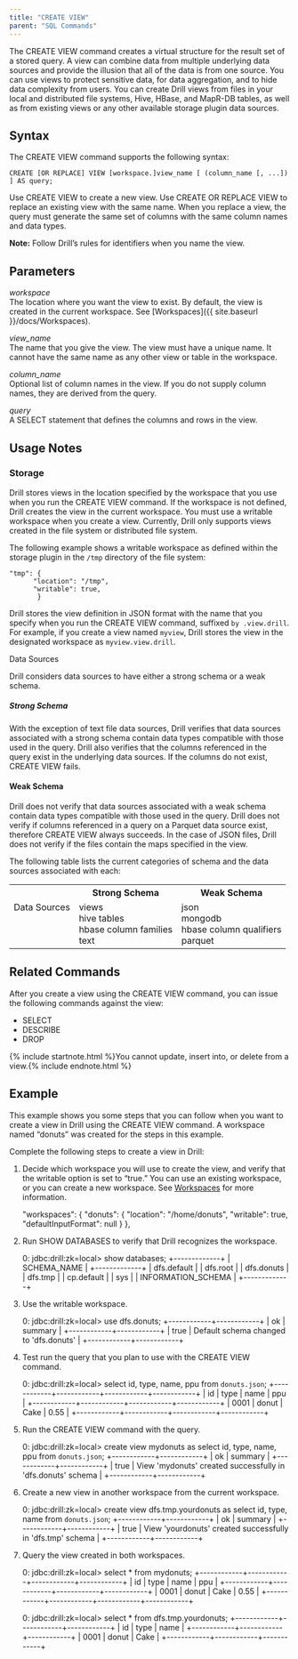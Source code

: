 ```yaml
---
title: "CREATE VIEW"
parent: "SQL Commands"
---
```

The CREATE VIEW command creates a virtual structure for the result set of a
stored query. A view can combine data from multiple underlying data sources
and provide the illusion that all of the data is from one source. You can use
views to protect sensitive data, for data aggregation, and to hide data
complexity from users. You can create Drill views from files in your local and
distributed file systems, Hive, HBase, and MapR-DB tables, as well as from
existing views or any other available storage plugin data sources.

## Syntax

The CREATE VIEW command supports the following syntax:

    CREATE [OR REPLACE] VIEW [workspace.]view_name [ (column_name [, ...]) ] AS query;

Use CREATE VIEW to create a new view. Use CREATE OR REPLACE VIEW to replace an
existing view with the same name. When you replace a view, the query must
generate the same set of columns with the same column names and data types.

**Note:** Follow Drill’s rules for identifiers when you name the view. 

## Parameters

_workspace_  
The location where you want the view to exist. By default, the view is created
in the current workspace. See
[Workspaces]({{ site.baseurl }}/docs/Workspaces).

_view_name_  
The name that you give the view. The view must have a unique name. It cannot
have the same name as any other view or table in the workspace.

_column_name_  
Optional list of column names in the view. If you do not supply column names,
they are derived from the query.

_query_  
A SELECT statement that defines the columns and rows in the view.

## Usage Notes

### Storage

Drill stores views in the location specified by the workspace that you use
when you run the CREATE VIEW command. If the workspace is not defined, Drill
creates the view in the current workspace. You must use a writable workspace
when you create a view. Currently, Drill only supports views created in the
file system or distributed file system.

The following example shows a writable workspace as defined within the storage
plugin in the `/tmp` directory of the file system:

    "tmp": {
          "location": "/tmp",
          "writable": true,
           }

Drill stores the view definition in JSON format with the name that you specify
when you run the CREATE VIEW command, suffixed `by .view.drill`. For example,
if you create a view named `myview`, Drill stores the view in the designated
workspace as `myview.view.drill`.

Data Sources

Drill considers data sources to have either a strong schema or a weak schema.  

##### Strong Schema

With the exception of text file data sources, Drill verifies that data sources
associated with a strong schema contain data types compatible with those used
in the query. Drill also verifies that the columns referenced in the query
exist in the underlying data sources. If the columns do not exist, CREATE VIEW
fails.

#### Weak Schema

Drill does not verify that data sources associated with a weak schema contain
data types compatible with those used in the query. Drill does not verify if
columns referenced in a query on a Parquet data source exist, therefore CREATE
VIEW always succeeds. In the case of JSON files, Drill does not verify if the
files contain the maps specified in the view.

The following table lists the current categories of schema and the data
sources associated with each:

<table>
  <tr>
    <th></th>
    <th>Strong Schema</th>
    <th>Weak Schema</th>
  </tr>
  <tr>
    <td valign="top">Data Sources</td>
    <td>views<br>hive tables<br>hbase column families<br>text</td>
    <td>json<br>mongodb<br>hbase column qualifiers<br>parquet</td>
  </tr>
</table>
  
## Related Commands

After you create a view using the CREATE VIEW command, you can issue the
following commands against the view:

  * SELECT 
  * DESCRIBE 
  * DROP 

{% include startnote.html %}You cannot update, insert into, or delete from a view.{% include endnote.html %}

## Example

This example shows you some steps that you can follow when you want to create
a view in Drill using the CREATE VIEW command. A workspace named “donuts” was
created for the steps in this example.

Complete the following steps to create a view in Drill:

  1. Decide which workspace you will use to create the view, and verify that the writable option is set to “true.” You can use an existing workspace, or you can create a new workspace. See [Workspaces](https://cwiki.apache.org/confluence/display/DRILL/Workspaces) for more information.  
  
        "workspaces": {
           "donuts": {
             "location": "/home/donuts",
             "writable": true,
             "defaultInputFormat": null
           }
         },

  2. Run SHOW DATABASES to verify that Drill recognizes the workspace.  

        0: jdbc:drill:zk=local> show databases;
        +-------------+
        | SCHEMA_NAME |
        +-------------+
        | dfs.default |
        | dfs.root  |
        | dfs.donuts  |
        | dfs.tmp   |
        | cp.default  |
        | sys       |
        | INFORMATION_SCHEMA |
        +-------------+

  3. Use the writable workspace.  

        0: jdbc:drill:zk=local> use dfs.donuts;
        +------------+------------+
        |     ok    |  summary   |
        +------------+------------+
        | true      | Default schema changed to 'dfs.donuts' |
        +------------+------------+

  4. Test run the query that you plan to use with the CREATE VIEW command.  

        0: jdbc:drill:zk=local> select id, type, name, ppu from `donuts.json`;
        +------------+------------+------------+------------+
        |     id    |   type    |   name    |    ppu    |
        +------------+------------+------------+------------+
        | 0001      | donut      | Cake     | 0.55      |
        +------------+------------+------------+------------+

  5. Run the CREATE VIEW command with the query.  

        0: jdbc:drill:zk=local> create view mydonuts as select id, type, name, ppu from `donuts.json`;
        +------------+------------+
        |     ok    |  summary   |
        +------------+------------+
        | true      | View 'mydonuts' created successfully in 'dfs.donuts' schema |
        +------------+------------+

  6. Create a new view in another workspace from the current workspace.  

        0: jdbc:drill:zk=local> create view dfs.tmp.yourdonuts as select id, type, name from `donuts.json`;
        +------------+------------+
        |   ok  |  summary   |
        +------------+------------+
        | true      | View 'yourdonuts' created successfully in 'dfs.tmp' schema |
        +------------+------------+

  7. Query the view created in both workspaces.

        0: jdbc:drill:zk=local> select * from mydonuts;
        +------------+------------+------------+------------+
        |     id    |   type    |   name    |    ppu    |
        +------------+------------+------------+------------+
        | 0001      | donut      | Cake     | 0.55      |
        +------------+------------+------------+------------+
         
         
        0: jdbc:drill:zk=local> select * from dfs.tmp.yourdonuts;
        +------------+------------+------------+
        |   id  |   type    |   name    |
        +------------+------------+------------+
        | 0001      | donut     | Cake      |
        +------------+------------+------------+
